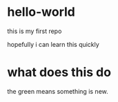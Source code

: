 # hello-world
this is my first repo

hopefully i can learn this quickly

# what does this do

the green means something is new.


